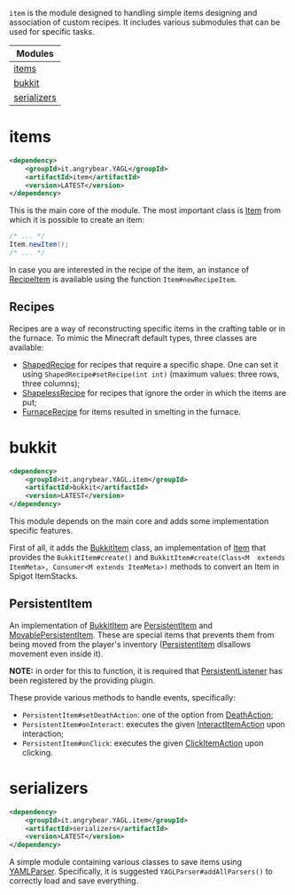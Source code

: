 `item` is the module designed to handling simple items designing and association of custom recipes.
It includes various submodules that can be used for specific tasks.

| **Modules**                 |
|-----------------------------|
| [items](#items)             |
| [bukkit](#bukkit)           |
| [serializers](#serializers) |

# items
```xml
<dependency>
    <groupId>it.angrybear.YAGL</groupId>
    <artifactId>item</artifactId>
    <version>LATEST</version>
</dependency>
```

This is the main core of the module. 
The most important class is [Item](src/main/java/it/angrybear/yagl/items/Item.java)
from which it is possible to create an item:

```java
/* ... */
Item.newItem();
/* ... */
```

In case you are interested in the recipe of the item, an instance of [RecipeItem](src/main/java/it/angrybear/yagl/items/RecipeItem.java)
is available using the function `Item#newRecipeItem`.

## Recipes
Recipes are a way of reconstructing specific items in the crafting table or in the furnace.
To mimic the Minecraft default types, three classes are available:
- [ShapedRecipe](src/main/java/it/angrybear/yagl/items/recipes/ShapedRecipe.java)
for recipes that require a specific shape.
One can set it using `ShapedRecipe#setRecipe(int int)` (maximum values: three rows, three columns);
- [ShapelessRecipe](src/main/java/it/angrybear/yagl/items/recipes/ShapelessRecipe.java)
for recipes that ignore the order in which the items are put;
- [FurnaceRecipe](src/main/java/it/angrybear/yagl/items/recipes/FurnaceRecipe.java)
for items resulted in smelting in the furnace.

# bukkit
```xml
<dependency>
    <groupId>it.angrybear.YAGL.item</groupId>
    <artifactId>bukkit</artifactId>
    <version>LATEST</version>
</dependency>
```

This module depends on the main core and adds some implementation specific features.

First of all, it adds the [BukkitItem](bukkit/src/main/java/it/angrybear/yagl/items/BukkitItem.java) class,
an implementation of [Item](src/main/java/it/angrybear/yagl/items/Item.java)
that provides the `BukkitItem#create()` and `BukkitItem#create(Class<M  extends ItemMeta>, Consumer<M extends ItemMeta>)` 
methods to convert an Item in Spigot ItemStacks.

## PersistentItem
An implementation of [BukkitItem](bukkit/src/main/java/it/angrybear/yagl/items/BukkitItem.java) are
[PersistentItem](bukkit/src/main/java/it/angrybear/yagl/items/PersistentItem.java) and
[MovablePersistentItem](bukkit/src/main/java/it/angrybear/yagl/items/MovablePersistentItem.java).
These are special items that prevents them from being moved from the player's inventory ([PersistentItem](bukkit/src/main/java/it/angrybear/yagl/items/PersistentItem.java) 
disallows movement even inside it).

**NOTE:** in order for this to function, it is required that [PersistentListener](bukkit/src/main/java/it/angrybear/yagl/listeners/PersistentListener.java)
has been registered by the providing plugin.

These provide various methods to handle events, specifically:
- `PersistentItem#setDeathAction`: one of the option from [DeathAction](bukkit/src/main/java/it/angrybear/yagl/persistent/DeathAction.java);
- `PersistentItem#onInteract`: executes the given [InteractItemAction](bukkit/src/main/java/it/angrybear/yagl/actions/InteractItemAction.java) upon interaction;
- `PersistentItem#onClick`: executes the given [ClickItemAction](bukkit/src/main/java/it/angrybear/yagl/actions/ClickItemAction.java) upon clicking.

# serializers
```xml
<dependency>
    <groupId>it.angrybear.YAGL.item</groupId>
    <artifactId>serializers</artifactId>
    <version>LATEST</version>
</dependency>
```

A simple module containing various classes to save items using [YAMLParser](https://github.com/Fulminazzo/YAMLParser).
Specifically, it is suggested `YAGLParser#addAllParsers()` to correctly load and save everything.